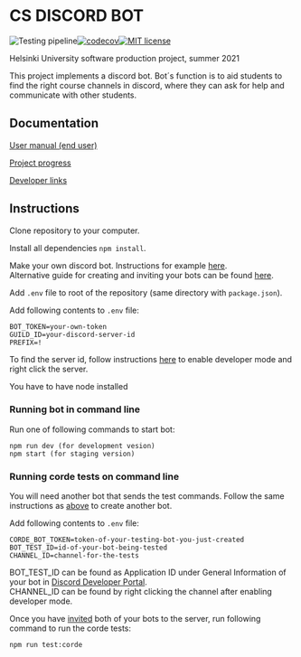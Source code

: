 # CS DISCORD BOT

![Testing pipeline](https://github.com/CS-DISCORD-BOT/cs-discord-bot/actions/workflows/test.yml/badge.svg?branch=dev)[![codecov](https://codecov.io/gh/CS-DISCORD-BOT/cs-discord-bot/branch/dev/graph/badge.svg?token=qsZwyE4keT)](https://codecov.io/gh/CS-DISCORD-BOT/cs-discord-bot)[![MIT license](https://img.shields.io/badge/License-MIT-blue.svg)](LICENSE)

Helsinki University software production project, summer 2021

This project implements a discord bot. Bot´s function is to aid students to find the right course channels in discord, where they can ask for help and communicate with other students.

## Documentation

[User manual (end user)](./documentation/usermanual.md)

[Project progress](./documentation/projectprogress.md)

[Developer links](./documentation/developerlinks.md)


## Instructions
Clone repository to your computer.

Install all dependencies `npm install`. 

Make your own discord bot. Instructions for example [here](https://discordjs.guide/preparations/setting-up-a-bot-application.html#creating-your-bot).  
Alternative guide for creating and inviting your bots can be found [here](https://www.freecodecamp.org/news/create-a-discord-bot-with-javascript-nodejs/).

Add `.env` file to root of the repository (same directory with `package.json`).

Add following contents to `.env` file:
```
BOT_TOKEN=your-own-token
GUILD_ID=your-discord-server-id
PREFIX=!
```

To find the server id, follow instructions [here](https://support.discord.com/hc/en-us/articles/206346498-Where-can-I-find-my-User-Server-Message-ID-) to enable developer mode and right click the server.

You have to have node installed


### Running bot in command line
Run one of following commands to start bot:
```
npm run dev (for development vesion)
npm start (for staging version)
```


### Running corde tests on command line
You will need another bot that sends the test commands. Follow the same instructions as [above](https://discordjs.guide/preparations/setting-up-a-bot-application.html#creating-your-bot) to create another bot.

Add following contents to `.env` file:
```
CORDE_BOT_TOKEN=token-of-your-testing-bot-you-just-created
BOT_TEST_ID=id-of-your-bot-being-tested 
CHANNEL_ID=channel-for-the-tests
```

BOT_TEST_ID can be found as Application ID under General Information of your bot in [Discord Developer Portal](https://discord.com/developers/applications).  
CHANNEL_ID can be found by right clicking the channel after enabling developer mode.

Once you have [invited](https://discordjs.guide/preparations/adding-your-bot-to-servers.html#bot-invite-links) both of your bots to the server, run following command to run the corde tests:
```
npm run test:corde
```

